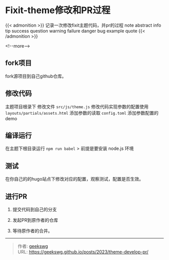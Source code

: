 # Fixit-theme修改和PR过程

{{&lt; admonition &gt;}}
记录一次修改fixit主题代码，并pr的过程
note abstract info tip success question warning failure danger bug example quote
{{&lt; /admonition &gt;}}

&lt;!--more--&gt;

## fork项目

fork源项目到自己github仓库。

## 修改代码

主题项目根录下
修改文件
`src/js/theme.js` 修改代码实现参数的配置使用
`layouts/partials/assets.html` 添加参数的读取
`config.toml`  添加参数配置的demo

## 编译运行 

在主题下根目录运行 `npm run babel`
&gt; 前提是要安装 node.js 环境

## 测试

在你自己的的hugo站点下修改对应的配置，观察测试，配置是否生效。

## 进行PR

1. 提交代码到自己的分支

2. 发起PR到原作者的仓库

3. 等待原作者的合并。

---

> 作者: [geekswg](https://github.com/geekswg)  
> URL: https://geekswg.github.io/posts/2023/theme-develop-pr/  


